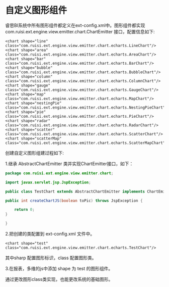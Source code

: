 # 自定义图形组件

睿思BI系统中所有图形组件都定义在ext-config.xml中。图形组件都实现 com.ruisi.ext.engine.view.emitter.chart.ChartEmitter 接口，配置信息如下:

```
<chart shape="line" class="com.ruisi.ext.engine.view.emitter.chart.echarts.LineChart"/>
<chart shape="area" class="com.ruisi.ext.engine.view.emitter.chart.echarts.AreaChart"/>
<chart shape="bar" class="com.ruisi.ext.engine.view.emitter.chart.echarts.BarChart"/>
<chart shape="bubble" class="com.ruisi.ext.engine.view.emitter.chart.echarts.BubbleChart"/>
<chart shape="column" class="com.ruisi.ext.engine.view.emitter.chart.echarts.ColumnChart"/>
<chart shape="gauge" class="com.ruisi.ext.engine.view.emitter.chart.echarts.GaugeChart"/>
<chart shape="map" class="com.ruisi.ext.engine.view.emitter.chart.echarts.MapChart"/>
<chart shape="nestingPie" class="com.ruisi.ext.engine.view.emitter.chart.echarts.NestingPieChart"/>
<chart shape="pie" class="com.ruisi.ext.engine.view.emitter.chart.echarts.PieChart"/>
<chart shape="radar" class="com.ruisi.ext.engine.view.emitter.chart.echarts.RadarChart"/>
<chart shape="scatter" class="com.ruisi.ext.engine.view.emitter.chart.echarts.ScatterChart"/>
<chart shape="scatterMap" class="com.ruisi.ext.engine.view.emitter.chart.echarts.ScatterMapChart"/>
```

创建自定义图形组建过程如下:

1.继承 AbstractChartEmitter 类并实现ChartEmitter接口，如下：

```java
package com.ruisi.ext.engine.view.emitter.chart;

import javax.servlet.jsp.JspException;

public class TestChart extends AbstractChartEmitter implements ChartEmitter  {

public int createChartJS(boolean toPic) throws JspException {

    return 0;
}

}
```

2.把创建的类配置到 ext-config.xml 文件中。

```
<chart shape="test" class="com.ruisi.ext.engine.view.emitter.chart.echarts.TestChart"/>
```

其中sharp 配置图形标识，class 配置图形类。

3.在报表，多维的js中添加 shape 为 test 的图形组件。

通过更改图形class类实现，也能更改系统的基础图形。

